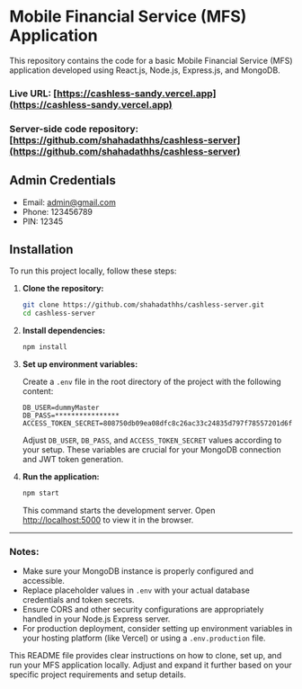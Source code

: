 # Mobile Financial Service (MFS) Application

This repository contains the code for a basic Mobile Financial Service (MFS) application developed using React.js, Node.js, Express.js, and MongoDB.

### Live URL: [https://cashless-sandy.vercel.app](https://cashless-sandy.vercel.app)
### Server-side code repository: [https://github.com/shahadathhs/cashless-server](https://github.com/shahadathhs/cashless-server)

## Admin Credentials
- Email: admin@gmail.com
- Phone: 123456789
- PIN: 12345

## Installation

To run this project locally, follow these steps:

1. **Clone the repository:**

   ```bash
   git clone https://github.com/shahadathhs/cashless-server.git
   cd cashless-server
   ```

2. **Install dependencies:**

   ```bash
   npm install
   ```

3. **Set up environment variables:**

   Create a `.env` file in the root directory of the project with the following content:

   ```dotenv
   DB_USER=dummyMaster
   DB_PASS=****************
   ACCESS_TOKEN_SECRET=808750db09ea08dfc8c26ac33c24835d797f78557201d6f4da1fcd92920c0fb46a0ccc27683cf61a39a6217261012481dd2fd50233d1bbe72a4122c7562124fb
   ```

   Adjust `DB_USER`, `DB_PASS`, and `ACCESS_TOKEN_SECRET` values according to your setup. These variables are crucial for your MongoDB connection and JWT token generation.

4. **Run the application:**

   ```bash
   npm start
   ```

   This command starts the development server. Open [http://localhost:5000](http://localhost:5000) to view it in the browser.

---

### Notes:

- Make sure your MongoDB instance is properly configured and accessible.
- Replace placeholder values in `.env` with your actual database credentials and token secrets.
- Ensure CORS and other security configurations are appropriately handled in your Node.js Express server.
- For production deployment, consider setting up environment variables in your hosting platform (like Vercel) or using a `.env.production` file.

This README file provides clear instructions on how to clone, set up, and run your MFS application locally. Adjust and expand it further based on your specific project requirements and setup details.